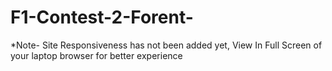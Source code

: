 # F1-Contest-2-Forent-
*Note- Site Responsiveness has not been added yet, View In Full Screen of your laptop browser for better experience
